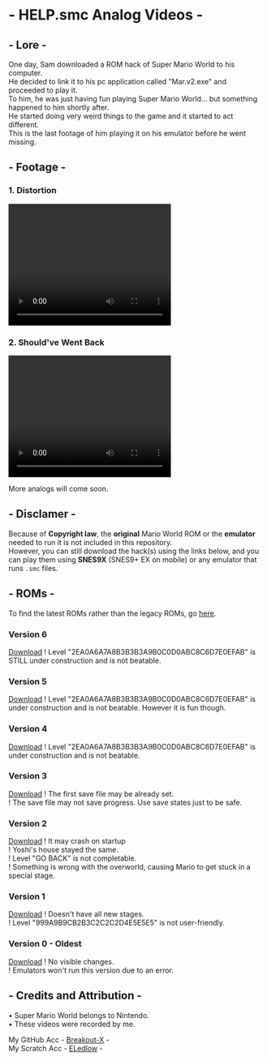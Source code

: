<link rel="apple-touch-icon" sizes="180x180" href="https://cdn.jsdelivr.net/gh/Breakout-X/breakout-x.github.io@gh-pages/static/icons/apple-touch-icon.png">
<link rel="icon" type="image/png" sizes="32x32" href="https://cdn.jsdelivr.net/gh/Breakout-X/breakout-x.github.io@gh-pages/static/icons/favicon-32x32.png">
<link rel="icon" type="image/png" sizes="192x192" href="https://cdn.jsdelivr.net/gh/Breakout-X/breakout-x.github.io@gh-pages/static/icons/android-chrome-192x192.png">
<link rel="icon" type="image/png" sizes="16x16" href="https://cdn.jsdelivr.net/gh/Breakout-X/breakout-x.github.io@gh-pages/static/icons/favicon-16x16.png">
<link rel="mask-icon" href="https://cdn.jsdelivr.net/gh/Breakout-X/breakout-x.github.io@gh-pages/static/icons/safari-pinned-tab.svg" color="#5bbad5">
<link rel="shortcut icon" href="https://cdn.jsdelivr.net/gh/Breakout-X/breakout-x.github.io@gh-pages/static/icons/favicon.ico">

# - HELP.smc Analog Videos -

## - Lore -

One day, Sam downloaded a ROM hack of Super Mario World to his computer.  
He decided to link it to his pc application called "Mar.v2.exe" and proceeded to play it.  
To him, he was just having fun playing Super Mario World... but something happened to him shortly after.  
He started doing very weird things to the game and it started to act different.  
This is the last footage of him playing it on his emulator before he went missing.

## - Footage -

### 1. Distortion

<video width="320" height="240" controls>
<source src="https://cdn.glitch.me/ab3d8527-b8ec-469a-9c3d-af065e4c9978/Distortion.mp4?v=1721406518459" type="video/mp4">
Your browser does not support the video tag and doesn't support this version of markdown.
</video>

### 2. Should've Went Back

<video width="320" height="240" controls>
<source src="https://cdn.glitch.me/ab3d8527-b8ec-469a-9c3d-af065e4c9978/Should've%20went%20back.mp4?v=1721406561882" type="video/mp4">
Your browser does not support the video tag and doesn't support this version of markdown.
</video>

More analogs will come soon.

## - Disclamer -

Because of **Copyright law**, the **original** Mario World ROM or the **emulator** needed to run it is not included in this repository.  
However, you can still download the hack(s) using the links below, and you can play them using **SNES9X** (SNES9+ EX on mobile) or any emulator that runs `.smc` files.

## - ROMs -
To find the latest ROMs rather than the legacy ROMs, go [here](https://eledlow-studios.github.io/HELP.smc/).

### Version 6
[Download](https://eledlow-studios.github.io/HELP.smc/ROMS/HELP%20V6.smc)
! Level "2EA0A6A7A8B3B3B3A9B0C0D0ABC8C6D7E0EFAB" is STILL under construction and is not beatable.

### Version 5
[Download](https://eledlow-studios.github.io/HELP.smc/ROMS/HELP%20V5.smc)
! Level "2EA0A6A7A8B3B3B3A9B0C0D0ABC8C6D7E0EFAB" is under construction and is not beatable. However it is fun though.

### Version 4
[Download](https://eledlow-studios.github.io/HELP.smc/ROMS/HELP%20V4.smc)
! Level "2EA0A6A7A8B3B3B3A9B0C0D0ABC8C6D7E0EFAB" is under construction and is not beatable.

### Version 3
[Download](https://eledlow-studios.github.io/HELP.smc/ROMS/HELP%20V3.smc)
! The first save file may be already set.  
! The save file may not save progress. Use save states just to be safe.

### Version 2
[Download](https://eledlow-studios.github.io/HELP.smc/ROMS/HELP%20V2.smc)
! It may crash on startup  
! Yoshi's house stayed the same.  
! Level "GO BACK" is not completable.  
! Something is wrong with the overworld, causing Mario to get stuck in a special stage.

### Version 1
[Download](https://eledlow-studios.github.io/HELP.smc/ROMS/HELP%20V1.smc)
! Doesn't have all new stages.  
! Level "999A9B9CB2B3C2C2C2D4E5E5E5" is not user-friendly.

### Version 0 - Oldest
[Download](https://eledlow-studios.github.io/HELP.smc/ROMS/HELP%20V0.smc)
! No visible changes.  
! Emulators won't run this version due to an error.

## - Credits and Attribution -

• Super Mario World belongs to Nintendo.  
• These videos were recorded by me.

My GitHub Acc - [Breakout-X](https://GitHub.com/Breakout-X/) -  
My Scratch Acc - [ELedlow](https://Scratch.mit.edu/users/ELedlow/) -

